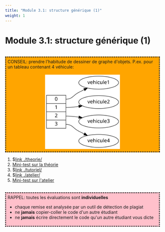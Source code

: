 ```yaml
---
title: "Module 3.1: structure générique (1)"
weight: 1
---
```



# Module 3.1: structure générique (1)

<br>
<div style="padding:5px;background:orange;border-style:dotted" >
CONSEIL: prendre l'habitude de dessiner de graphe d'objets. P.ex. pour un tableau contenant 4 véhicule:
<br>
<br>
<center>
<img src="01.svg" width="50%"/>
</center>
</div>

1. $[link ./theorie/](Théorie)
1. <a href="https://cmontmorency.moodle.decclic.qc.ca/mod/quiz/view.php?id=213719" target="_blank">Mini-test sur la théorie</a>
1. $[link ./tutoriel/](Tutoriel)
1. $[link ./atelier/](Atelier)
1. <a href="https://cmontmorency.moodle.decclic.qc.ca/mod/quiz/view.php?id=213720" target="_blank">Mini-test sur l'atelier</a>

<br>
<div style="padding:5px;background:pink;border-style:dotted" >
RAPPEL: toutes les évaluations sont <strong>individuelles</strong> 
<ul>
<li>chaque remise est analysée par un outil de détection de plagiat
<li>ne <strong>jamais</strong> copier-coller le code d'un autre étudiant
<li>ne <strong>jamais</strong> écrire directement le code qu'un autre étudiant vous dicte
</ul> 
</div>
